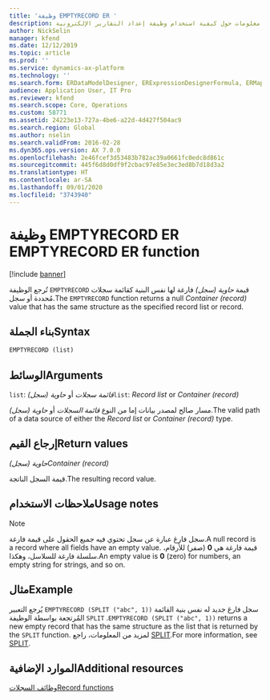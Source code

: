 ```yaml
---
title: 'وظيفة EMPTYRECORD ER '
description: يوفر هذا الموضوع معلومات حول كيفية استخدام وظيفة إعداد التقارير الإلكترونية EMPTYRECORD (ER).
author: NickSelin
manager: kfend
ms.date: 12/12/2019
ms.topic: article
ms.prod: ''
ms.service: dynamics-ax-platform
ms.technology: ''
ms.search.form: ERDataModelDesigner, ERExpressionDesignerFormula, ERMappedFormatDesigner, ERModelMappingDesigner
audience: Application User, IT Pro
ms.reviewer: kfend
ms.search.scope: Core, Operations
ms.custom: 58771
ms.assetid: 24223e13-727a-4be6-a22d-4d427f504ac9
ms.search.region: Global
ms.author: nselin
ms.search.validFrom: 2016-02-28
ms.dyn365.ops.version: AX 7.0.0
ms.openlocfilehash: 2e46fcef3d53483b782ac39a0661fc0edc8d861c
ms.sourcegitcommit: 445f6d8d0df9f2cbac97e85e3ec3ed8b7d18d3a2
ms.translationtype: HT
ms.contentlocale: ar-SA
ms.lasthandoff: 09/01/2020
ms.locfileid: "3743940"
---
```

# <a name="emptyrecord-er-function"></a><span data-ttu-id="f5a94-103">وظيفة EMPTYRECORD ER </span><span class="sxs-lookup"><span data-stu-id="f5a94-103">EMPTYRECORD ER function</span></span>

[!include [banner](../includes/banner.md)]

<span data-ttu-id="f5a94-104">تُرجع الوظيفة `EMPTYRECORD` قيمة *حاوية (سجل)* فارغة لها نفس البنية كقائمة سجلات مُحددة أو سجل.</span><span class="sxs-lookup"><span data-stu-id="f5a94-104">The `EMPTYRECORD` function returns a null *Container (record)* value that has the same structure as the specified record list or record.</span></span>

## <a name="syntax"></a><span data-ttu-id="f5a94-105">بناء الجملة</span><span class="sxs-lookup"><span data-stu-id="f5a94-105">Syntax</span></span>

```vb
EMPTYRECORD (list)
```

## <a name="arguments"></a><span data-ttu-id="f5a94-106">الوسائط</span><span class="sxs-lookup"><span data-stu-id="f5a94-106">Arguments</span></span>

<span data-ttu-id="f5a94-107">`list`: *قائمة سجلات* أو *حاوية (سجل)*</span><span class="sxs-lookup"><span data-stu-id="f5a94-107">`list`: *Record list* or *Container (record)*</span></span>

<span data-ttu-id="f5a94-108">مسار صالح لمصدر بيانات إما من النوع *قائمة السجلات* أو *حاوية (سجل)*.</span><span class="sxs-lookup"><span data-stu-id="f5a94-108">The valid path of a data source of either the *Record list* or *Container (record)* type.</span></span>

## <a name="return-values"></a><span data-ttu-id="f5a94-109">إرجاع القيم</span><span class="sxs-lookup"><span data-stu-id="f5a94-109">Return values</span></span>

<span data-ttu-id="f5a94-110">*حاوية (سجل)*</span><span class="sxs-lookup"><span data-stu-id="f5a94-110">*Container (record)*</span></span>

<span data-ttu-id="f5a94-111">قيمة السجل الناتجة.</span><span class="sxs-lookup"><span data-stu-id="f5a94-111">The resulting record value.</span></span>

## <a name="usage-notes"></a><span data-ttu-id="f5a94-112">ملاحظات الاستخدام</span><span class="sxs-lookup"><span data-stu-id="f5a94-112">Usage notes</span></span>

> [!NOTE] 
> <span data-ttu-id="f5a94-113">سجل فارغ عبارة عن سجل تحتوي فيه جميع الحقول على قيمة فارغة.</span><span class="sxs-lookup"><span data-stu-id="f5a94-113">A null record is a record where all fields have an empty value.</span></span> <span data-ttu-id="f5a94-114">قيمة فارغة هي **0** (صفر) للأرقام، سلسلة فارغة للسلاسل، وهكذا.</span><span class="sxs-lookup"><span data-stu-id="f5a94-114">An empty value is **0** (zero) for numbers, an empty string for strings, and so on.</span></span>

## <a name="example"></a><span data-ttu-id="f5a94-115">مثال</span><span class="sxs-lookup"><span data-stu-id="f5a94-115">Example</span></span>

<span data-ttu-id="f5a94-116">يُرجع التعبير `EMPTYRECORD (SPLIT ("abc", 1))` سجل فارغ جديد له نفس بنية القائمة المُرتجعة بواسطة الوظيفة `SPLIT` .</span><span class="sxs-lookup"><span data-stu-id="f5a94-116">`EMPTYRECORD (SPLIT ("abc", 1))` returns a new empty record that has the same structure as the list that is returned by the `SPLIT` function.</span></span> <span data-ttu-id="f5a94-117">لمزيد من المعلومات، راجع [SPLIT](er-functions-list-split.md).</span><span class="sxs-lookup"><span data-stu-id="f5a94-117">For more information, see [SPLIT](er-functions-list-split.md).</span></span>

## <a name="additional-resources"></a><span data-ttu-id="f5a94-118">الموارد الإضافية</span><span class="sxs-lookup"><span data-stu-id="f5a94-118">Additional resources</span></span>

[<span data-ttu-id="f5a94-119">وظائف السجلات</span><span class="sxs-lookup"><span data-stu-id="f5a94-119">Record functions</span></span>](er-functions-category-record.md)
